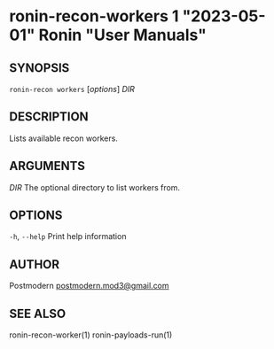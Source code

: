 # ronin-recon-workers 1 "2023-05-01" Ronin "User Manuals"

## SYNOPSIS

`ronin-recon workers` [*options*] *DIR*

## DESCRIPTION

Lists available recon workers.

## ARGUMENTS

*DIR*
  The optional directory to list workers from.

## OPTIONS

`-h`, `--help`
  Print help information

## AUTHOR

Postmodern <postmodern.mod3@gmail.com>

## SEE ALSO

ronin-recon-worker(1) ronin-payloads-run(1)
